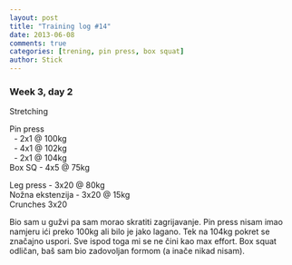 ```yaml
---
layout: post
title: "Training log #14"
date: 2013-06-08
comments: true
categories: [trening, pin press, box squat]
author: Stick
---
```


### Week 3, day 2  

Stretching

Pin press  
&nbsp; - 2x1 @ 100kg  
&nbsp; - 4x1 @ 102kg  
&nbsp; - 2x1 @ 104kg  
Box SQ - 4x5 @ 75kg  

Leg press - 3x20 @ 80kg  
Nožna ekstenzija - 3x20 @ 15kg  
Crunches 3x20   

Bio sam u gužvi pa sam morao skratiti zagrijavanje. Pin press nisam imao namjeru ići preko 100kg ali bilo je jako lagano. Tek na 104kg pokret se značajno uspori. Sve ispod toga mi se ne čini kao max effort. Box squat odličan, baš sam bio zadovoljan formom (a inače nikad nisam).




